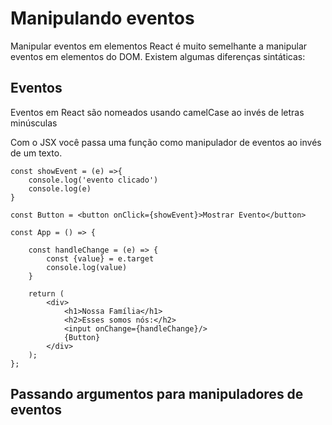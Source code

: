 # Manipulando eventos

Manipular eventos em elementos React é muito semelhante a manipular eventos em elementos do DOM.
Existem algumas diferenças sintáticas:



## Eventos

Eventos em React são nomeados usando camelCase ao invés de letras minúsculas

Com o JSX você passa uma função como manipulador de eventos ao invés de um texto.

```JSX
const showEvent = (e) =>{
    console.log('evento clicado')
    console.log(e)
}

const Button = <button onClick={showEvent}>Mostrar Evento</button>

const App = () => {

    const handleChange = (e) => {
        const {value} = e.target
        console.log(value)
    }

    return (
        <div>
            <h1>Nossa Família</h1>
            <h2>Esses somos nós:</h2>
            <input onChange={handleChange}/>
            {Button}
        </div>
    );
};
```

## Passando argumentos para manipuladores de eventos
